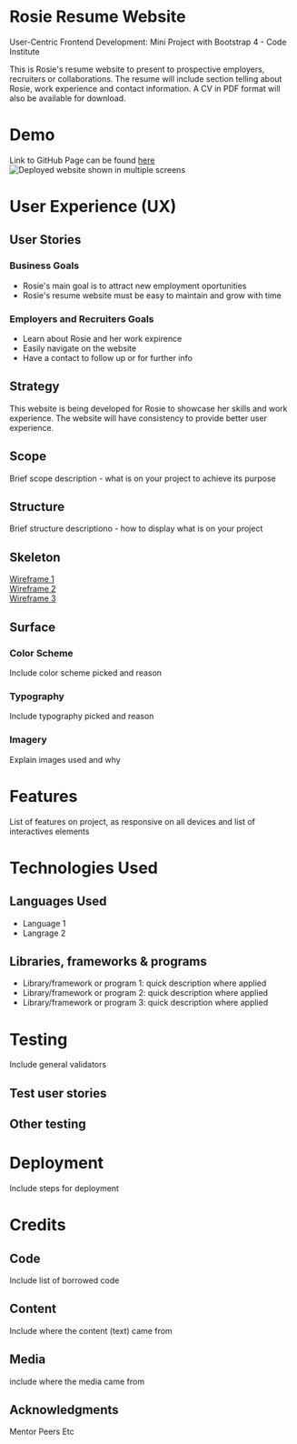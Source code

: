 # Rosie Resume Website
   User-Centric Frontend Development: Mini Project with Bootstrap 4 - Code Institute



This is Rosie's resume website to present to prospective employers, recruiters or collaborations. The resume will include section telling about Rosie, work experience and contact information.
A CV in PDF format will also be available for download. 

# Demo
Link to GitHub Page can be found [here](#)  
![Deployed website shown in multiple screens](#)

# User Experience (UX)
## User Stories
###     Business Goals
* Rosie's main goal is to attract new employment oportunities
* Rosie's resume website must be easy to maintain and grow with time
###     Employers and Recruiters Goals
* Learn about Rosie and her work expirence
* Easily navigate on the website
* Have a contact to follow up or for further info
## Strategy
This website is being developed for Rosie to showcase her skills and work experience.
The website will have consistency to provide better user experience.

## Scope
Brief scope description - what is on your project to achieve its purpose
## Structure
Brief structure descriptiono - how to display what is on your project
## Skeleton
[Wireframe 1](#)  
[Wireframe 2](#)  
[Wireframe 3](#)  
## Surface
###     Color Scheme
Include color scheme picked and reason
###     Typography
Include typography picked and reason
###     Imagery
Explain images used and why

# Features
List of features on project, as responsive on all devices and list of interactives elements

# Technologies Used
## Languages Used
* Language 1
* Langrage 2
## Libraries, frameworks & programs
* Library/framework or program 1:
        quick description where applied
* Library/framework or program 2:
        quick description where applied
* Library/framework or program 3:
        quick description where applied

# Testing
Include general validators
## Test user stories

## Other testing

# Deployment
Include steps for deployment

# Credits
## Code
Include list of borrowed code
## Content
Include where the content (text) came from
## Media
include where the media came from
## Acknowledgments
Mentor
Peers
Etc